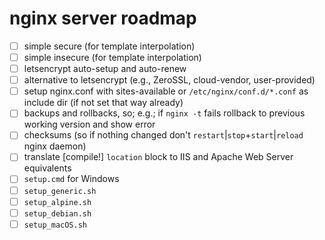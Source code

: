 nginx server roadmap
====================

  - [ ] simple secure (for template interpolation)
  - [ ] simple insecure (for template interpolation)
  - [ ] letsencrypt auto-setup and auto-renew
  - [ ] alternative to letsencrypt (e.g., ZeroSSL, cloud-vendor, user-provided)
  - [ ] setup nginx.conf with sites-available or `/etc/nginx/conf.d/*.conf` as include dir (if not set that way already)
  - [ ] backups and rollbacks, so; e.g.; if `nginx -t` fails rollback to previous working version and show error
  - [ ] checksums (so if nothing changed don't `restart`|`stop`+`start`|`reload` nginx daemon)
  - [ ] translate [compile!] `location` block to IIS and Apache Web Server equivalents
  - [ ] `setup.cmd` for Windows
  - [ ] `setup_generic.sh`
  - [ ] `setup_alpine.sh`
  - [ ] `setup_debian.sh`
  - [ ] `setup_macOS.sh`
